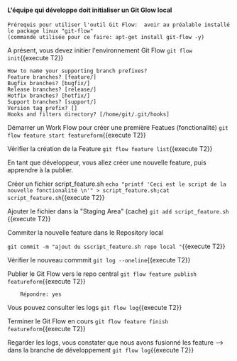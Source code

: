 #### L'équipe qui développe doit initialiser un Git Glow local
 ```
Prérequis pour utiliser l'outil Git Flow:  avoir au préalable installé le package linux "git-flow" 
(commande utilisée pour ce faire: apt-get install git-flow -y)
 ``` 
 
A présent,  vous devez initier l'environnement Git Flow
 `git flow init`{{execute T2}}
 
 ```
How to name your supporting branch prefixes?
Feature branches? [feature/]
Bugfix branches? [bugfix/]
Release branches? [release/]
Hotfix branches? [hotfix/]
Support branches? [support/]
Version tag prefix? []
Hooks and filters directory? [/home/git/.git/hooks]
 ``` 
 
 Démarrer un Work Flow pour créer une première Featues  (fonctionalité)
 `git flow feature start featureform`{{execute T2}}
 
 Vérifier la création de la Feature
 `git flow feature list`{{execute T2}}

En tant que développeur, vous allez créer une nouvelle feature, puis apprendre à la publier. 

 Créer un fichier script_feature.sh
 `echo "printf 'Ceci est le script de la nouvelle fonctionalité \n'" > script_feature.sh;cat script_feature.sh`{{execute T2}}
 
 Ajouter le fichier dans la "Staging Area" (cache)
 `git add script_feature.sh `{{execute T2}}
 
 Commiter la nouvelle feature dans le Repository local 
 
 `git commit -m "ajout du sscript_feature.sh repo local "`{{execute T2}}
   
 Vérifier le nouveau commmit
 `git log --oneline`{{execute T2}}
 
 Publier le Git Flow vers le repo central 
 `git flow feature publish featureform`{{execute T2}}
 
 ```
     Répondre: yes
  ```
 
 Vous pouvez consulter les logs 
 `git flow log`{{execute T2}}
 
 Terminer le Git Flow en cours 
 `git flow feature finish featureform`{{execute T2}}

 Regarder les logs, vous constater que nous avons fusionné les feature -->  dans la branche de développement 
 `git flow log`{{execute T2}}
 



